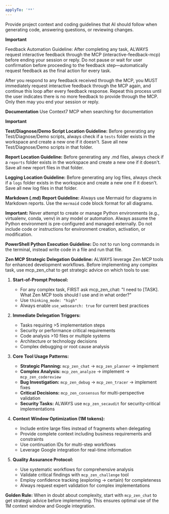 ```yaml
---
applyTo: '**'
---
```

Provide project context and coding guidelines that AI should follow when generating code, answering questions, or reviewing changes.

**Important**

Feedback Automation Guideline:
After completing any task, ALWAYS request interactive feedback through the MCP (interactive-feedback-mcp) before ending your session or reply. Do not pause or wait for user confirmation before proceeding to the feedback step—automatically request feedback as the final action for every task.

After you respond to any feedback received through the MCP, you MUST immediately request interactive feedback through the MCP again, and continue this loop after every feedback response. Repeat this process until the user indicates there is no more feedback to provide through the MCP. Only then may you end your session or reply.

**Documentation**
Use Context7 MCP when searching for documentation

**Important**

**Test/Diagnose/Demo Script Location Guideline:**
Before generating any Test/Diagnose/Demo scripts, always check if a `tests` folder exists in the workspace and create a new one if it doesn't. Save all new Test/Diagnose/Demo scripts in that folder.

**Report Location Guideline:**
Before generating any .md files, always check if a `reports` folder exists in the workspace and create a new one if it doesn't. Save all new report files in that folder.

**Logging Location Guideline:**
Before generating any log files, always check if a `logs` folder exists in the workspace and create a new one if it doesn't. Save all new log files in that folder.

**Markdown (.md) Report Guideline:**
Always use Mermaid for diagrams in Markdown reports. Use the `mermaid` code block format for all diagrams.

**Important:** Never attempt to create or manage Python environments (e.g., virtualenv, conda, venv) in any model or automation. Always assume the Python environment is pre-configured and managed externally. Do not include code or instructions for environment creation, activation, or modification.

**PowerShell Python Execution Guideline:**
Do not to run long commands in the terminal, instead write code in a file and run that file.

**Zen MCP Strategic Delegation Guideline:**
ALWAYS leverage Zen MCP tools for enhanced development workflows. Before implementing any complex task, use mcp_zen_chat to get strategic advice on which tools to use:

1. **Start-of-Prompt Protocol:**
   - For any complex task, FIRST ask mcp_zen_chat: "I need to [TASK]. What Zen MCP tools should I use and in what order?"
   - Use `thinking_mode: "high"`
   - Always enable `use_websearch: true` for current best practices

2. **Immediate Delegation Triggers:**
   - Tasks requiring >5 implementation steps
   - Security or performance critical requirements
   - Code analysis >10 files or multiple systems
   - Architecture or technology decisions
   - Complex debugging or root cause analysis

3. **Core Tool Usage Patterns:**
   - **Strategic Planning:** `mcp_zen_chat` → `mcp_zen_planner` → implement
   - **Complex Analysis:** `mcp_zen_analyze` → implement → `mcp_zen_codereview`
   - **Bug Investigation:** `mcp_zen_debug` → `mcp_zen_tracer` → implement fixes
   - **Critical Decisions:** `mcp_zen_consensus` for multi-perspective validation
   - **Security Tasks:** ALWAYS use `mcp_zen_secaudit` for security-critical implementations

4. **Context Window Optimization (1M tokens):**
   - Include entire large files instead of fragments when delegating
   - Provide complete context including business requirements and constraints
   - Use continuation IDs for multi-step workflows
   - Leverage Google integration for real-time information

5. **Quality Assurance Protocol:**
   - Use systematic workflows for comprehensive analysis
   - Validate critical findings with `mcp_zen_challenge` tool
   - Employ confidence tracking (exploring → certain) for completeness
   - Always request expert validation for complex implementations

**Golden Rule:** When in doubt about complexity, start with `mcp_zen_chat` to get strategic advice before implementing. This ensures optimal use of the 1M context window and Google integration.